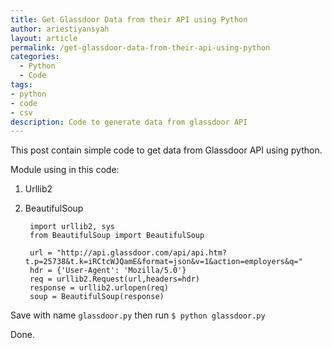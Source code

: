 ```yaml
---
title: Get Glassdoor Data from their API using Python
author: ariestiyansyah
layout: article
permalink: /get-glassdoor-data-from-their-api-using-python
categories:
  - Python
  - Code
tags:
- python
- code
- csv
description: Code to generate data from glassdoor API
---
```

This post contain simple code to get data from Glassdoor API using python.

Module using in this code:

1. Urllib2
2. BeautifulSoup

		import urllib2, sys
		from BeautifulSoup import BeautifulSoup

		url = "http://api.glassdoor.com/api/api.htm?t.p=25738&t.k=iRCtcWJQamE&format=json&v=1&action=employers&q="
		hdr = {'User-Agent': 'Mozilla/5.0'}
		req = urllib2.Request(url,headers=hdr)
		response = urllib2.urlopen(req)
		soup = BeautifulSoup(response)

Save with name `glassdoor.py` then run `$ python glassdoor.py`

Done.
